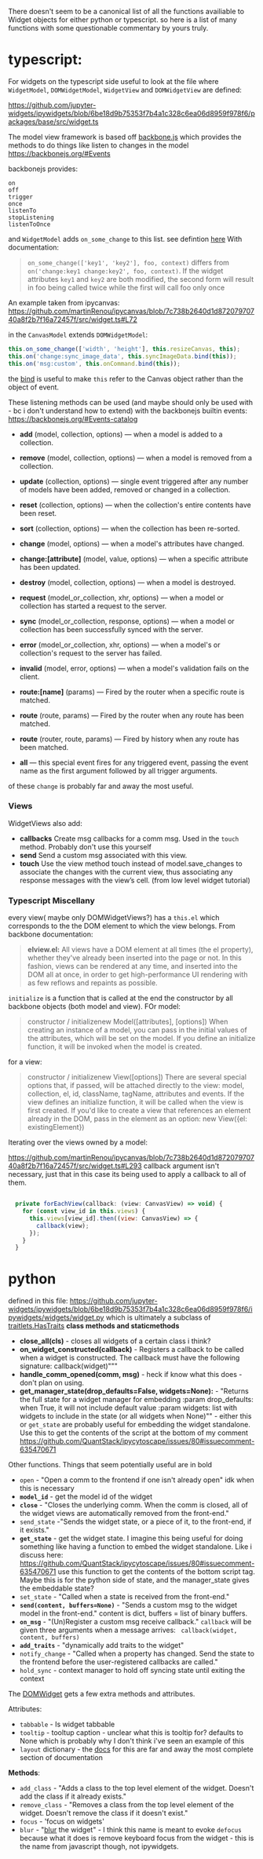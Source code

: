There doesn't seem to be a canonical list of all the functions availiable to Widget objects for either python or typescript. so here is a list of many functions with some questionable commentary by yours truly.


# typescript:
For widgets on the typescript side useful to look at the file where `WidgetModel`, `DOMWidgetModel`, `WidgetView` and `DOMWidgetView` are defined:

https://github.com/jupyter-widgets/ipywidgets/blob/6be18d9b75353f7b4a1c328c6ea06d8959f978f6/packages/base/src/widget.ts

The model view framework is based off [backbone.js](https://backbonejs.org/#) which provides the methods to do things like listen to changes in the model https://backbonejs.org/#Events

backbonejs provides:
```
on
off
trigger
once
listenTo
stopListening
listenToOnce
```
and `WidgetModel` adds `on_some_change` to this list. see defintion [here](https://github.com/jupyter-widgets/ipywidgets/blob/6be18d9b75353f7b4a1c328c6ea06d8959f978f6/packages/base/src/widget.ts#L528)
With documentation:

> `on_some_change(['key1', 'key2'], foo, context)` differs from `on('change:key1 change:key2', foo, context)`. If the widget attributes `key1` and `key2` are both modified, the second form will result in foo being called twice while the first will call foo only once

An example taken from ipycanvas: https://github.com/martinRenou/ipycanvas/blob/7c738b2640d1d87207970740a8f2b7f16a72457f/src/widget.ts#L72

in the `CanvasModel` extends `DOMWidgetModel`:
```javascript
this.on_some_change(['width', 'height'], this.resizeCanvas, this);
this.on('change:sync_image_data', this.syncImageData.bind(this));
this.on('msg:custom', this.onCommand.bind(this));
```
the [bind](https://developer.mozilla.org/en-US/docs/Web/JavaScript/Reference/Global_objects/Function/bind) is useful to make `this` refer to the Canvas object rather than the object of event.

These listening methods can be used (and maybe should only be used with - bc i don't understand how to extend) with the backbonejs builtin events:
https://backbonejs.org/#Events-catalog

- **add** (model, collection, options) — when a model is added to a collection.
- **remove** (model, collection, options) — when a model is removed from a collection.

- **update** (collection, options) — single event triggered after any number of models have been added, removed or changed in a collection.
- **reset** (collection, options) — when the collection's entire contents have been reset.
- **sort** (collection, options) — when the collection has been re-sorted.
- **change** (model, options) — when a model's attributes have changed.
- **change:[attribute]** (model, value, options) — when a specific attribute has been updated.
- **destroy** (model, collection, options) — when a model is destroyed.
- **request** (model_or_collection, xhr, options) — when a model or collection has started a request to the server.
- **sync** (model_or_collection, response, options) — when a model or collection has been successfully synced with the server.
- **error** (model_or_collection, xhr, options) — when a model's or collection's request to the server has failed.
- **invalid** (model, error, options) — when a model's validation fails on the client.
- **route:[name]** (params) — Fired by the router when a specific route is matched.
- **route** (route, params) — Fired by the router when any route has been matched.
- **route** (router, route, params) — Fired by history when any route has been matched.
- **all** — this special event fires for any triggered event, passing the event name as the first argument followed by all trigger arguments.


of these `change` is probably far and away the most useful. 

### Views
WidgetViews also add:
- **callbacks**  Create msg callbacks for a comm msg. Used in the `touch` method. Probably don't use this yourself
- **send**   Send a custom msg associated with this view.
- **touch**  Use the view method touch instead of model.save_changes to associate the changes with the current view, thus associating any response messages with the view’s cell. (from low level widget tutorial)



### Typescript Miscellany

every view( maybe only DOMWidgetViews?) has a `this.el` which corresponds to the the DOM element to which the view belongs. From backbone documentation:
> **elview.el:**
All views have a DOM element at all times (the el property), whether they've already been inserted into the page or not. In this fashion, views can be rendered at any time, and inserted into the DOM all at once, in order to get high-performance UI rendering with as few reflows and repaints as possible. 


`initialize` is a function that is called at the end the constructor by all backbone objects (both model and view). FOr model:
> constructor / initializenew Model([attributes], [options])
When creating an instance of a model, you can pass in the initial values of the attributes, which will be set on the model. If you define an initialize function, it will be invoked when the model is created. 

for a view:
>  constructor / initializenew View([options])
There are several special options that, if passed, will be attached directly to the view: model, collection, el, id, className, tagName, attributes and events. If the view defines an initialize function, it will be called when the view is first created. If you'd like to create a view that references an element already in the DOM, pass in the element as an option: new View({el: existingElement}) 

Iterating over the views owned by a model:

https://github.com/martinRenou/ipycanvas/blob/7c738b2640d1d87207970740a8f2b7f16a72457f/src/widget.ts#L293
callback argument isn't necessary, just that in this case its being used to apply a callback to all of them.

```javascript

  private forEachView(callback: (view: CanvasView) => void) {
    for (const view_id in this.views) {
      this.views[view_id].then((view: CanvasView) => {
        callback(view);
      });
    }
  }
```


# python

defined in this file: https://github.com/jupyter-widgets/ipywidgets/blob/6be18d9b75353f7b4a1c328c6ea06d8959f978f6/ipywidgets/widgets/widget.py
which is ultimately a subclass of [traitlets.HasTraits](https://traitlets.readthedocs.io/en/stable/api.html?highlight=HasTraits#traitlets-api-reference)
**class methods and staticmethods**
- **close_all(cls)** - closes all widgets of a certain class i think?
- **on_widget_constructed(callback)** - Registers a callback to be called when a widget is constructed.
        The callback must have the following signature:
        callback(widget)"""
- **handle_comm_opened(comm, msg)** - heck if know what this does - don't plan on using.
- **get_manager_state(drop_defaults=False, widgets=None):** - "Returns the full state for a widget manager for embedding
        :param drop_defaults: when True, it will not include default value
        :param widgets: list with widgets to include in the state (or all widgets when None)"" - either this or `get_state` are probably useful for embedding the widget standalone. Use this to get the contents of the script at the bottom of my comment https://github.com/QuantStack/ipycytoscape/issues/80#issuecomment-635470671 


Other functions. Things that seem potentially useful are in bold
- `open` - "Open a comm to the frontend if one isn't already open" idk when this is necessary
- **`model_id`** - get the model id of the widget
- **`close`** -  "Closes the underlying comm. When the comm is closed, all of the widget views are automatically removed from the front-end."
- `send_state` -"Sends the widget state, or a piece of it, to the front-end, if it exists."
- **`get_state`** - get the widget state. I imagine this being useful for doing something like having a function to embed the widget standalone. Like i discuss here: https://github.com/QuantStack/ipycytoscape/issues/80#issuecomment-635470671 use this function to get the contents of the bottom script tag. Maybe this is for the python side of state, and the manager_state gives the embeddable state?
- `set_state` - "Called when a state is received from the front-end."
- **`send(content, buffers=None)`** - "Sends a custom msg to the widget model in the front-end." content is dict, buffers = list of binary buffers.
- **`on_msg`** - "(Un)Register a custom msg receive callback." `callback` will be given three arguments when a message arrives: ` callback(widget, content, buffers)`
- **`add_traits`** - "dynamically add traits to the widget"
- `notify_change` - "Called when a property has changed. Send the state to the frontend before the user-registered callbacks are called."
- `hold_sync` - context manager to hold off syncing state until exiting the context

The [DOMWidget](https://github.com/jupyter-widgets/ipywidgets/blob/6be18d9b75353f7b4a1c328c6ea06d8959f978f6/ipywidgets/widgets/domwidget.py) gets a few extra methods and attributes.

Attributes:
- `tabbable` - Is widget tabbable
- `tooltip` - tooltup caption - unclear what this is tooltip for? defaults to None which is probably why I don't think i've seen an example of this
- `layout` dictionary - the [docs](https://ipywidgets.readthedocs.io/en/latest/examples/Widget%20Styling.html) for this are far and away the most complete section of documentation

**Methods**:
- `add_class` - "Adds a class to the top level element of the widget. Doesn't add the class if it already exists."
- `remove_class` - "Removes a class from the top level element of the widget.  Doesn't remove the class if it doesn't exist."
- `focus` - 'focus on widgets'
- `blur` - "[blur](https://developer.mozilla.org/en-US/docs/Web/API/HTMLOrForeignElement/blur) the widget" - I think this name is meant to evoke `defocus` because what it does is remove keyboard focus from the widget - this is the name from javascript though, not ipywidgets.
